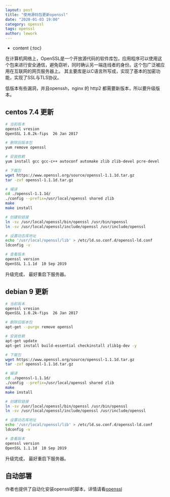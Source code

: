 ```yaml
---
layout: post
title: "使用源码包更新openssl"
date: "2020-01-03 19:00"
category: openssl
tags: openssl
author: lework
---
```

* content
{:toc}

在计算机网络上，OpenSSL是一个开放源代码的软件库包，应用程序可以使用这个包来进行安全通信，避免窃听，同时确认另一端连线者的身份。这个包广泛被应用在互联网的网页服务器上。 其主要库是以C语言所写成，实现了基本的加密功能，实现了SSL与TLS协议。

低版本有些漏洞，并且openssh，nginx 的 http2 都需要新版本，所以要升级版本。




## centos 7.4 更新

```bash
# 当前版本
openssl vresion
OpenSSL 1.0.2k-fips  26 Jan 2017

# 删除旧版本包
yum remove openssl

# 安装依赖
yum install gcc gcc-c++ autoconf automake zlib zlib-devel pcre-devel 

# 下载包
wget https://www.openssl.org/source/openssl-1.1.1d.tar.gz
tar -zxf openssl-1.1.1d.tar.gz 

# 编译
cd ./openssl-1.1.1d/
./config --prefix=/usr/local/openssl shared zlib
make
make install

# 创建软链接
ln -sv /usr/local/openssl/bin/openssl /usr/bin/openssl
ln -sv /usr/local/openssl/include/openssl /usr/include/openssl

# 设置动态库地址
echo '/usr/local/openssl/lib' > /etc/ld.so.conf.d/openssl-ld.conf
ldconfig -v

# 查看版本
openssl version
OpenSSL 1.1.1d  10 Sep 2019
```

升级完成， 最好重启下服务器。


## debian 9 更新

```bash
# 当前版本
openssl vresion
OpenSSL 1.0.2k-fips  26 Jan 2017

# 删除旧版本包
apt-get --purge remove openssl

# 安装依赖
apt-get update
apt-get install build-essential checkinstall zlib1g-dev -y

# 下载包
wget https://www.openssl.org/source/openssl-1.1.1d.tar.gz
tar -zxf openssl-1.1.1d.tar.gz 

# 编译
cd ./openssl-1.1.1d/
./config --prefix=/usr/local/openssl shared zlib
make
make install

# 创建软链接
ln -sv /usr/local/openssl/bin/openssl /usr/bin/openssl
ln -sv /usr/local/openssl/include/openssl /usr/include/openssl

# 设置动态库地址
echo '/usr/local/openssl/lib' > /etc/ld.so.conf.d/openssl-ld.conf
ldconfig -v

# 查看版本
openssl version
OpenSSL 1.1.1d  10 Sep 2019
```

升级完成， 最好重启下服务器。

## 自动部署

作者也提供了自动化安装openssl的脚本，详情请看[openssl](https://github.com/lework/Ansible-roles/tree/master/openssl)
